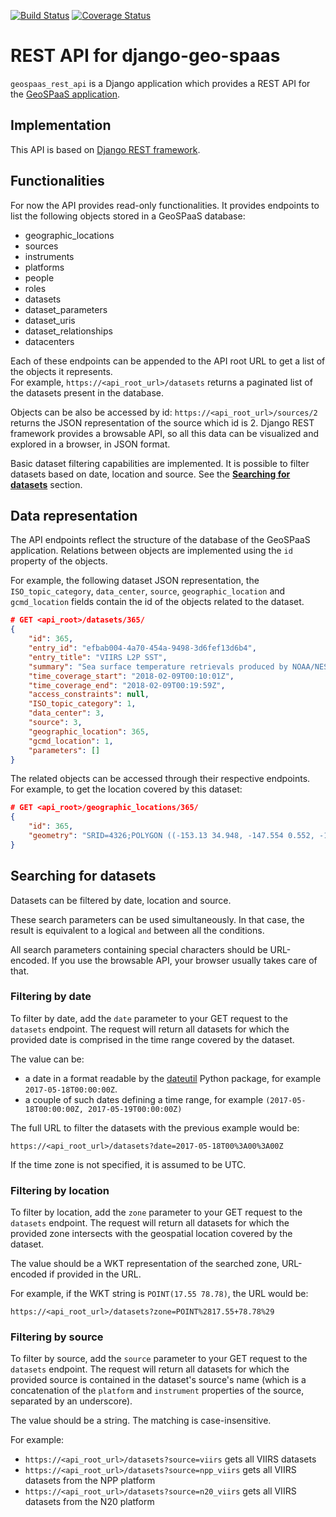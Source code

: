 [![Build Status](https://travis-ci.org/nansencenter/django-geo-spaas-rest-api.svg?branch=master)](https://travis-ci.org/nansencenter/django-geo-spaas-rest-api) [![Coverage Status](https://coveralls.io/repos/github/nansencenter/django-geo-spaas-rest-api/badge.svg?branch=master)](https://coveralls.io/github/nansencenter/django-geo-spaas-rest-api?branch=master)
# REST API for django-geo-spaas

`geospaas_rest_api` is a Django application which provides a REST API for the [GeoSPaaS application](https://github.com/nansencenter/django-geo-spaas).

## Implementation

This API is based on [Django REST framework](https://www.django-rest-framework.org/).

## Functionalities

For now the API provides read-only functionalities. 
It provides endpoints to list the following objects stored in a GeoSPaaS database:
  - geographic_locations
  - sources
  - instruments
  - platforms
  - people
  - roles
  - datasets
  - dataset_parameters
  - dataset_uris
  - dataset_relationships
  - datacenters

Each of these endpoints can be appended to the API root URL to get a list of the objects it represents.  
For example, `https://<api_root_url>/datasets` returns a paginated list of the datasets present in the database.

Objects can be also be accessed by id: `https://<api_root_url>/sources/2` returns the JSON representation of the source which id is 2.
Django REST framework provides a browsable API, so all this data can be visualized and explored in a browser, in JSON format.

Basic dataset filtering capabilities are implemented. It is possible to filter datasets based on date, location and source. See the **[Searching for datasets](##Searching-for-datasets)** section.

## Data representation

The API endpoints reflect the structure of the database of the GeoSPaaS application.
Relations between objects are implemented using the `id` property of the objects.

For example, the following dataset JSON representation, the `ISO_topic_category`, `data_center`, `source`, `geographic_location` and `gcmd_location` fields contain the id of the objects related to the dataset.

```json
# GET <api_root>/datasets/365/
{
    "id": 365,
    "entry_id": "efbab004-4a70-454a-9498-3d6fef13d6b4",
    "entry_title": "VIIRS L2P SST",
    "summary": "Sea surface temperature retrievals produced by NOAA/NESDIS/STAR office from VIIRS sensor",
    "time_coverage_start": "2018-02-09T00:10:01Z",
    "time_coverage_end": "2018-02-09T00:19:59Z",
    "access_constraints": null,
    "ISO_topic_category": 1,
    "data_center": 3,
    "source": 3,
    "geographic_location": 365,
    "gcmd_location": 1,
    "parameters": []
}
```

The related objects can be accessed through their respective endpoints.  
For example, to get the location covered by this dataset:

```json
# GET <api_root>/geographic_locations/365/
{
    "id": 365,
    "geometry": "SRID=4326;POLYGON ((-153.13 34.948, -147.554 0.552, -174.438 -3.507, 174.988 30.162, -153.13 34.948))"
}
```

## Searching for datasets

Datasets can be filtered by date, location and source.

These search parameters can be used simultaneously. In that case, the result is equivalent to a logical `and` between all the conditions.

All search parameters containing special characters should be URL-encoded.
If you use the browsable API, your browser usually takes care of that.

### Filtering by date

To filter by date, add the `date` parameter to your GET request to the `datasets` endpoint.
The request will return all datasets for which the provided date is comprised in the time range covered by the dataset.

The value can be:
  - a date in a format readable by the [dateutil](https://dateutil.readthedocs.io/en/stable/) Python package, for example `2017-05-18T00:00:00Z`.
  - a couple of such dates defining a time range, for example `(2017-05-18T00:00:00Z, 2017-05-19T00:00:00Z)`

The full URL to filter the datasets with the previous example would be:

`https://<api_root_url>/datasets?date=2017-05-18T00%3A00%3A00Z`

If the time zone is not specified, it is assumed to be UTC.

### Filtering by location

To filter by location, add the `zone` parameter to your GET request to the `datasets` endpoint.
The request will return all datasets for which the provided zone intersects with the geospatial location covered by the dataset.

The value should be a WKT representation of the searched zone, URL-encoded if provided in the URL.

For example, if the WKT string is `POINT(17.55 78.78)`, the URL would be:

`https://<api_root_url>/datasets?zone=POINT%2817.55+78.78%29`

### Filtering by source

To filter by source, add the `source` parameter to your GET request to the `datasets` endpoint.
The request will return all datasets for which the provided source is contained in the dataset's source's name (which is a concatenation of the `platform` and `instrument` properties of the source, separated by an underscore).

The value should be a string. The matching is case-insensitive.

For example:

- `https://<api_root_url>/datasets?source=viirs` gets all VIIRS datasets
- `https://<api_root_url>/datasets?source=npp_viirs` gets all VIIRS datasets from the NPP platform
- `https://<api_root_url>/datasets?source=n20_viirs` gets all VIIRS datasets from the N20 platform
